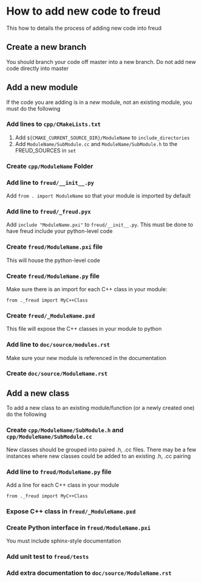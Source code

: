 # How to add new code to freud

This how to details the process of adding new code into freud

## Create a new branch

You should branch your code off master into a new branch. Do not add new code directly into master

## Add a new module

If the code you are adding is in a *new* module, not an existing module, you must do the following

### Add lines to `cpp/CMakeLists.txt`

1. Add `${CMAKE_CURRENT_SOURCE_DIR}/ModuleName` to `include_directories`
2. Add `ModuleName/SubModule.cc` and `ModuleName/SubModule.h` to the FREUD_SOURCES in `set`

### Create `cpp/ModuleName` Folder

### Add line to `freud/__init__.py`

Add `from . import ModuleName` so that your module is imported by default

### Add line to `freud/_freud.pyx`

Add `include "ModuleName.pxi"` to `freud/__init__.py`. This must be done to have freud include your python-level code

### Create `freud/ModuleName.pxi` file

This will house the python-level code

### Create `freud/ModuleName.py` file

Make sure there is an import for each C++ class in your module:

    from ._freud import MyC++Class

### Create `freud/_ModuleName.pxd`

This file will expose the C++ classes in your module to python

### Add line to `doc/source/modules.rst`

Make sure your new module is referenced in the documentation

### Create `doc/source/ModuleName.rst`

## Add a new class

To add a new class to an existing module/function (or a newly created one) do the following

### Create `cpp/ModuleName/SubModule.h` and `cpp/ModuleName/SubModule.cc`

New classes should be grouped into paired .h, .cc files. There may be a few instances where new classes could be added
to an existing .h, .cc pairing

### Add line to `freud/ModuleName.py` file

Add a line for each C++ class in your module

    from ._freud import MyC++Class

### Expose C++ class in `freud/_ModuleName.pxd`

### Create Python interface in `freud/ModuleName.pxi`

You must include sphinx-style documentation

### Add unit test to `freud/tests`

### Add extra documentation to `doc/source/ModuleName.rst`
